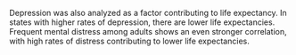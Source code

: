 Depression was also analyzed as a factor contributing to life expectancy. In states with higher rates of depression, there are lower life expectancies. Frequent mental distress among adults shows an even stronger correlation, with high rates of distress contributing to lower life expectancies. 